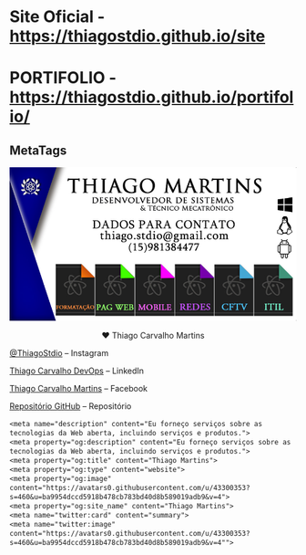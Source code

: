 # Site Oficial - https://thiagostdio.github.io/site

# PORTIFOLIO - https://thiagostdio.github.io/portifolio/

## MetaTags

![](bs.png)

<div align="center"> ♥ Thiago Carvalho Martins</div>

[@ThiagoStdio](https://www.instagram.com/thiagostdio/) – Instagram</br>

[Thiago Carvalho DevOps](https://www.linkedin.com/in/thiago-c-621365175/) – LinkedIn</br>

[Thiago Carvalho Martins](https://www.facebook.com/password.iso.27001/) – Facebook </br>

[Repositório GitHub](https://github.com/ThiagoStdio?tab=repositories) – Repositório</br>


<!-- Markdown link & img dfn's -->
[XAMARIN]: https://img.shields.io/badge/XAMARIN-TRUE-white
[Teste de usabilidade]: https://img.shields.io/badge/TestedeUsabilidade-OK-black
[DOWNLOADS]: https://img.shields.io/badge/Downloads-X-cyan
[JAVA]: https://img.shields.io/badge/JAVA-TRUE-pink
[CSS]: https://img.shields.io/badge/CSS-TRUE-green
[HTML]: https://img.shields.io/badge/HTML-TRUE-blue
[PHP]: https://img.shields.io/badge/PHP-TRUE-red
[FP]: https://img.shields.io/badge/FernandoPrestes-FLAG-yellow
[ARDUINO]: https://img.shields.io/badge/Arduino-UNO-yellowgreen
[CS]: https://img.shields.io/badge/C-Sharp-cyan

    <meta name="description" content="Eu forneço serviços sobre as tecnologias da Web aberta, incluindo serviços e produtos.">
    <meta property="og:description" content="Eu forneço serviços sobre as tecnologias da Web aberta, incluindo serviços e produtos.">
    <meta property="og:title" content="Thiago Martins">
    <meta property="og:type" content="website">
    <meta property="og:image" content="https://avatars0.githubusercontent.com/u/43300353?s=460&u=ba9954dccd5918b478cb783bd40d8b589019adb9&v=4">
    <meta property="og:site_name" content="Thiago Martins">
    <meta name="twitter:card" content="summary">
    <meta name="twitter:image" content="https://avatars0.githubusercontent.com/u/43300353?s=460&u=ba9954dccd5918b478cb783bd40d8b589019adb9&v=4"">
